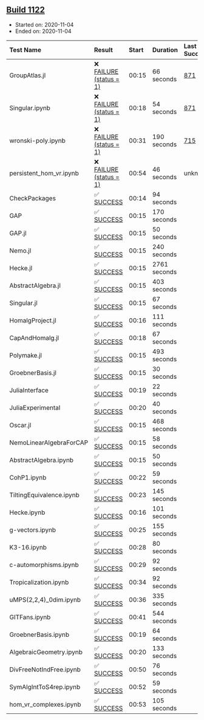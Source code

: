 ## [Build 1122](https://oscarci.mathematik.uni-kl.de/job/oscar-stable/1122/)

* Started on: 2020-11-04
* Ended on: 2020-11-04

| Test Name    | Result | Start | Duration | Last Success | First Failure |
|:-------------|:-------|:------|:---------|:-------------|:--------------|
| GroupAtlas.jl | ❌ [FAILURE (status = 1)](https://oscarci.mathematik.uni-kl.de/job/oscar-stable/1122/artifact/logs/build-1122/GroupAtlas.jl.log) | 00:15 | 66 seconds | [871](https://oscarci.mathematik.uni-kl.de/job/oscar-stable/871/) | [872](https://oscarci.mathematik.uni-kl.de/job/oscar-stable/872/) |
| Singular.ipynb | ❌ [FAILURE (status = 1)](https://oscarci.mathematik.uni-kl.de/job/oscar-stable/1122/artifact/logs/build-1122/Singular.ipynb.log) | 00:18 | 54 seconds | [871](https://oscarci.mathematik.uni-kl.de/job/oscar-stable/871/) | [872](https://oscarci.mathematik.uni-kl.de/job/oscar-stable/872/) |
| wronski-poly.ipynb | ❌ [FAILURE (status = 1)](https://oscarci.mathematik.uni-kl.de/job/oscar-stable/1122/artifact/logs/build-1122/wronski-poly.ipynb.log) | 00:31 | 190 seconds | [715](https://oscarci.mathematik.uni-kl.de/job/oscar-stable/715/) | [716](https://oscarci.mathematik.uni-kl.de/job/oscar-stable/716/) |
| persistent_hom_vr.ipynb | ❌ [FAILURE (status = 1)](https://oscarci.mathematik.uni-kl.de/job/oscar-stable/1122/artifact/logs/build-1122/persistent_hom_vr.ipynb.log) | 00:54 | 46 seconds | unknown | unknown |
| CheckPackages | ✅ [SUCCESS](https://oscarci.mathematik.uni-kl.de/job/oscar-stable/1122/artifact/logs/build-1122/CheckPackages.log) | 00:14 | 94 seconds |  |  |
| GAP | ✅ [SUCCESS](https://oscarci.mathematik.uni-kl.de/job/oscar-stable/1122/artifact/logs/build-1122/GAP.log) | 00:15 | 170 seconds |  |  |
| GAP.jl | ✅ [SUCCESS](https://oscarci.mathematik.uni-kl.de/job/oscar-stable/1122/artifact/logs/build-1122/GAP.jl.log) | 00:15 | 50 seconds |  |  |
| Nemo.jl | ✅ [SUCCESS](https://oscarci.mathematik.uni-kl.de/job/oscar-stable/1122/artifact/logs/build-1122/Nemo.jl.log) | 00:15 | 240 seconds |  |  |
| Hecke.jl | ✅ [SUCCESS](https://oscarci.mathematik.uni-kl.de/job/oscar-stable/1122/artifact/logs/build-1122/Hecke.jl.log) | 00:15 | 2761 seconds |  |  |
| AbstractAlgebra.jl | ✅ [SUCCESS](https://oscarci.mathematik.uni-kl.de/job/oscar-stable/1122/artifact/logs/build-1122/AbstractAlgebra.jl.log) | 00:15 | 403 seconds |  |  |
| Singular.jl | ✅ [SUCCESS](https://oscarci.mathematik.uni-kl.de/job/oscar-stable/1122/artifact/logs/build-1122/Singular.jl.log) | 00:15 | 67 seconds |  |  |
| HomalgProject.jl | ✅ [SUCCESS](https://oscarci.mathematik.uni-kl.de/job/oscar-stable/1122/artifact/logs/build-1122/HomalgProject.jl.log) | 00:16 | 111 seconds |  |  |
| CapAndHomalg.jl | ✅ [SUCCESS](https://oscarci.mathematik.uni-kl.de/job/oscar-stable/1122/artifact/logs/build-1122/CapAndHomalg.jl.log) | 00:18 | 67 seconds |  |  |
| Polymake.jl | ✅ [SUCCESS](https://oscarci.mathematik.uni-kl.de/job/oscar-stable/1122/artifact/logs/build-1122/Polymake.jl.log) | 00:15 | 493 seconds |  |  |
| GroebnerBasis.jl | ✅ [SUCCESS](https://oscarci.mathematik.uni-kl.de/job/oscar-stable/1122/artifact/logs/build-1122/GroebnerBasis.jl.log) | 00:15 | 30 seconds |  |  |
| JuliaInterface | ✅ [SUCCESS](https://oscarci.mathematik.uni-kl.de/job/oscar-stable/1122/artifact/logs/build-1122/JuliaInterface.log) | 00:19 | 22 seconds |  |  |
| JuliaExperimental | ✅ [SUCCESS](https://oscarci.mathematik.uni-kl.de/job/oscar-stable/1122/artifact/logs/build-1122/JuliaExperimental.log) | 00:20 | 40 seconds |  |  |
| Oscar.jl | ✅ [SUCCESS](https://oscarci.mathematik.uni-kl.de/job/oscar-stable/1122/artifact/logs/build-1122/Oscar.jl.log) | 00:15 | 468 seconds |  |  |
| NemoLinearAlgebraForCAP | ✅ [SUCCESS](https://oscarci.mathematik.uni-kl.de/job/oscar-stable/1122/artifact/logs/build-1122/NemoLinearAlgebraForCAP.log) | 00:15 | 58 seconds |  |  |
| AbstractAlgebra.ipynb | ✅ [SUCCESS](https://oscarci.mathematik.uni-kl.de/job/oscar-stable/1122/artifact/logs/build-1122/AbstractAlgebra.ipynb.log) | 00:15 | 50 seconds |  |  |
| CohP1.ipynb | ✅ [SUCCESS](https://oscarci.mathematik.uni-kl.de/job/oscar-stable/1122/artifact/logs/build-1122/CohP1.ipynb.log) | 00:22 | 59 seconds |  |  |
| TiltingEquivalence.ipynb | ✅ [SUCCESS](https://oscarci.mathematik.uni-kl.de/job/oscar-stable/1122/artifact/logs/build-1122/TiltingEquivalence.ipynb.log) | 00:23 | 145 seconds |  |  |
| Hecke.ipynb | ✅ [SUCCESS](https://oscarci.mathematik.uni-kl.de/job/oscar-stable/1122/artifact/logs/build-1122/Hecke.ipynb.log) | 00:16 | 101 seconds |  |  |
| g-vectors.ipynb | ✅ [SUCCESS](https://oscarci.mathematik.uni-kl.de/job/oscar-stable/1122/artifact/logs/build-1122/g-vectors.ipynb.log) | 00:25 | 155 seconds |  |  |
| K3-16.ipynb | ✅ [SUCCESS](https://oscarci.mathematik.uni-kl.de/job/oscar-stable/1122/artifact/logs/build-1122/K3-16.ipynb.log) | 00:28 | 80 seconds |  |  |
| c-automorphisms.ipynb | ✅ [SUCCESS](https://oscarci.mathematik.uni-kl.de/job/oscar-stable/1122/artifact/logs/build-1122/c-automorphisms.ipynb.log) | 00:29 | 92 seconds |  |  |
| Tropicalization.ipynb | ✅ [SUCCESS](https://oscarci.mathematik.uni-kl.de/job/oscar-stable/1122/artifact/logs/build-1122/Tropicalization.ipynb.log) | 00:34 | 92 seconds |  |  |
| uMPS(2,2,4)_0dim.ipynb | ✅ [SUCCESS](https://oscarci.mathematik.uni-kl.de/job/oscar-stable/1122/artifact/logs/build-1122/uMPS-2-2-4-_0dim.ipynb.log) | 00:36 | 335 seconds |  |  |
| GITFans.ipynb | ✅ [SUCCESS](https://oscarci.mathematik.uni-kl.de/job/oscar-stable/1122/artifact/logs/build-1122/GITFans.ipynb.log) | 00:41 | 544 seconds |  |  |
| GroebnerBasis.ipynb | ✅ [SUCCESS](https://oscarci.mathematik.uni-kl.de/job/oscar-stable/1122/artifact/logs/build-1122/GroebnerBasis.ipynb.log) | 00:19 | 64 seconds |  |  |
| AlgebraicGeometry.ipynb | ✅ [SUCCESS](https://oscarci.mathematik.uni-kl.de/job/oscar-stable/1122/artifact/logs/build-1122/AlgebraicGeometry.ipynb.log) | 00:20 | 133 seconds |  |  |
| DivFreeNotIndFree.ipynb | ✅ [SUCCESS](https://oscarci.mathematik.uni-kl.de/job/oscar-stable/1122/artifact/logs/build-1122/DivFreeNotIndFree.ipynb.log) | 00:50 | 76 seconds |  |  |
| SymAlgIntToS4rep.ipynb | ✅ [SUCCESS](https://oscarci.mathematik.uni-kl.de/job/oscar-stable/1122/artifact/logs/build-1122/SymAlgIntToS4rep.ipynb.log) | 00:52 | 59 seconds |  |  |
| hom_vr_complexes.ipynb | ✅ [SUCCESS](https://oscarci.mathematik.uni-kl.de/job/oscar-stable/1122/artifact/logs/build-1122/hom_vr_complexes.ipynb.log) | 00:53 | 105 seconds |  |  |

